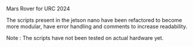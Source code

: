 Mars Rover for URC 2024

The scripts present in the jetson nano have been refactored to become more modular, have error handling and comments to increase readability.

Note : The scripts have not been tested on actual hardware yet.
